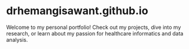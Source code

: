 # drhemangisawant.github.io
Welcome to my personal portfolio! Check out my projects, dive into my research, or learn about my passion for healthcare informatics and data analysis.

